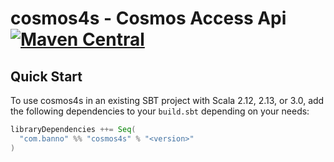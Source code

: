 # cosmos4s - Cosmos Access Api [![Maven Central](https://maven-badges.herokuapp.com/maven-central/com.banno/cosmos4s_2.13/badge.svg)](https://maven-badges.herokuapp.com/maven-central/com.banno/cosmos4s_2.13)

## Quick Start

To use cosmos4s in an existing SBT project with Scala 2.12, 2.13, or 3.0, add the following dependencies to your
`build.sbt` depending on your needs:

```scala
libraryDependencies ++= Seq(
  "com.banno" %% "cosmos4s" % "<version>"
)
```
